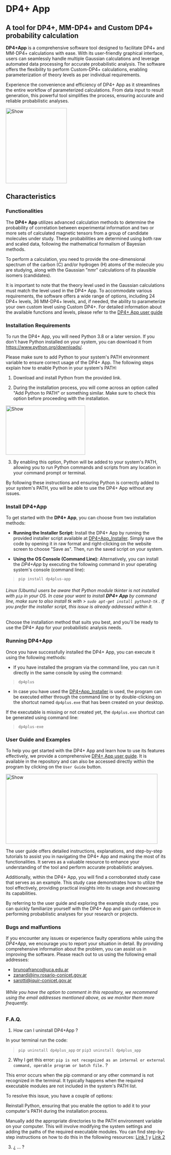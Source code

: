 # DP4+ App
## A tool for DP4+, MM-DP4+ and Custom DP4+ probability calculation
**DP4+App** is a comprehensive software tool designed to facilitate DP4+ and MM-DP4+ calculations with ease. With its user-friendly graphical interface, users can seamlessly handle multiple Gaussian calculations and leverage automated data processing for accurate probabilistic analysis. The software offers the flexibility to perform Custom-DP4+ calculations, enabling parameterization of theory levels as per individual requirements.

Experience the convenience and efficiency of DP4+ App as it streamlines the entire workflow of parameterized calculations. From data input to result generation, this powerful tool simplifies the process, ensuring accurate and reliable probabilistic analyses.

>> <picture>
 <img alt="Show" src="https://github.com/Sarotti-Lab/DP4plus-App/assets/101182775/a459f018-78c8-4e43-b7de-0dd92eb40a48 " width="192" height="237"/>
</picture>

## Characteristics
### Functionalities

The **DP4+ App** utilizes advanced calculation methods to determine the probability of correlation between experimental information and two or more sets of calculated magnetic tensors from a group of candidate molecules under study. These probabilities are determined using both raw and scaled data, following the mathematical formalism of Bayesian methods.

To perform a calculation, you need to provide the one-dimensional spectrum of the carbon (C) and/or hydrogen (H) atoms of the molecule you are studying, along with the Gaussian "nmr" calculations of its plausible isomers (candidates).

It is important to note that the theory level used in the Gaussian calculations must match the level used in the DP4+ App. To accommodate various requirements, the software offers a wide range of options, including 24 DP4+ levels, 36 MM-DP4+ levels, and, if needed, the ability to parameterize your own custom level using Custom DP4+. For detailed information about the available functions and levels, please refer to the [DP4+ App user guide](https://github.com/RosarioCCLab/DP4plus-App/blob/main/UserGuide.pdf)

### Installation Requirements 
To run the DP4+ App, you will need Python 3.8 or a later version. If you don't have Python installed on your system, you can download it from <https://www.python.org/downloads/>.

Please make sure to add Python to your system's PATH environment variable to ensure correct usage of the DP4+ App. The following steps explain how to enable Python in your system's PATH:

1. Download and install Python from the provided link.

2. During the installation process, you will come across an option called "Add Python to PATH" or something similar. Make sure to check this option before proceeding with the installation. 

>> <picture>
<img alt="Show" src=https://user-images.githubusercontent.com/118339488/227255604-00cdfa72-6613-4f15-b2d6-08d2880a0899.png width="250" height="155"/>
</picture>

3. By enabling this option, Python will be added to your system's PATH, allowing you to run Python commands and scripts from any location in your command prompt or terminal.

By following these instructions and ensuring Python is correctly added to your system's PATH, you will be able to use the DP4+ App without any issues.

### Install DP4+App
To get started with the **DP4+ App**, you can choose from two installation methods:
* **Running the Installer Script:** Install the DP4+ App by running the provided installer script available at [DP4+App_Installer](https://github.com/RosarioCCLab/DP4plus-App/blob/main/dp4plus-installer.py). Simply save the code by opening it in raw format and right-clicking on the website screen to choose "Save as". Then, run the saved script on your system.

* **Using the OS Console (Command Line):** Alternatively, you can install the *DP4+App* by executing the following command in your operating system's console (command line):

> `pip install dp4plus-app` 

###### Linux (Ubuntu) users be aware that Python module *tkinter* is not installed with `pip` in your OS. In case your want to install **DP4+ App** by command line, make sure to also install tk with  > `sudo apt-get install python3-tk` . If you prefer the installer script, this issue is already addressed within it.

Choose the installation method that suits you best, and you'll be ready to use the DP4+ App for your probabilistic analysis needs.

### Running DP4+App

Once you have successfully installed the DP4+ App, you can execute it using the following methods:

* If you have installed the program via the command line, you can run it directly in the same console by using the command:

> `dp4plus`
 
* In case you have used the [DP4+App_Installer](https://github.com/RosarioCCLab/DP4plus-App/blob/main/dp4plus-installer.py) is used, the program can be executed either through the command line or by double-clicking on the shortcut named `dp4plus.exe` that has been created on your desktop. 


If the executable is missing or not created yet, the `dp4plus.exe` shortcut can be generated using command line: 
> `dp4plus-exe`


### User Guide and Examples
To help you get started with the DP4+ App and learn how to use its features effectively, we provide a comprehensive [DP4+ App user guide](https://github.com/RosarioCCLab/DP4plus-App/blob/main/UserGuide.pdf). It is available in the repository and can also be accessed directly within the program by clicking on the `User Guide` button.

>> <picture>
<img alt="Show" src=https://user-images.githubusercontent.com/118339488/227007210-463ec618-7067-4e88-ba7e-6b00fafbf388.png width="477.5" height="220"/>
</picture>

The user guide offers detailed instructions, explanations, and step-by-step tutorials to assist you in navigating the DP4+ App and making the most of its functionalities. It serves as a valuable resource to enhance your understanding of the tool and perform accurate probabilistic analyses.

Additionally, within the DP4+ App, you will find a corroborated study case that serves as an example. This study case demonstrates how to utilize the tool effectively, providing practical insights into its usage and showcasing its capabilities.

By referring to the user guide and exploring the example study case, you can quickly familiarize yourself with the DP4+ App and gain confidence in performing probabilistic analyses for your research or projects.

### Bugs and malfuntions
If you encounter any issues or experience faulty operations while using the *DP4+App*, we encourage you to report your situation in detail. By providing comprehensive information about the problem, you can assist us in improving the software. Please reach out to us using the following email addresses:
* brunoafranco@uca.edu.ar
* zanardi@inv.rosario-conicet.gov.ar
* sarotti@iquir-conicet.gov.ar

###### While you have the option to comment in this repository, we recommend using the email addresses mentioned above, as we monitor them more frequently.

### F.A.Q.
1. How can I uninstall DP4+App ? 

  In your terminal run the code:
  > `pip uninstall dp4plus_app` or `pip3 uninstall dp4plus_app`
  > 
2. Why I get this error: `pip is not recognized as an internal or external command, operable program or batch file.` ?
 
  This error occurs when the pip command or any other command is not recognized in the terminal. It typically happens when the required executable modules are not included in the system's PATH list.

  To resolve this issue, you have a couple of options:

  Reinstall Python, ensuring that you enable the option to add it to your computer's PATH during the installation process. 
  
  Manually add the appropriate directories to the PATH environment variable on your computer. This will involve modifying the system settings and adding the paths of the required executable modules. You can find step-by-step instructions on how to do this in the following resources: [Link 1](https://realpython.com/add-python-to-path/) y [Link 2](https://www.mygreatlearning.com/blog/add-python-to-path/)

3. ¿ ... ?
